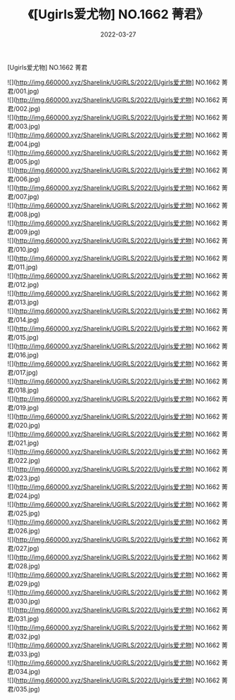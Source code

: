 ﻿---
layout: post
title:  《[Ugirls爱尤物] NO.1662 菁君》
date:   2022-03-27
img: http://img.660000.xyz/Sharelink/UGIRLS/2022/[Ugirls爱尤物] NO.1662 菁君/000.jpg
categories: [美女, 清纯, 唯美]
---

[Ugirls爱尤物] NO.1662 菁君

 ![](http://img.660000.xyz/Sharelink/UGIRLS/2022/[Ugirls爱尤物] NO.1662 菁君/001.jpg) <br>![](http://img.660000.xyz/Sharelink/UGIRLS/2022/[Ugirls爱尤物] NO.1662 菁君/002.jpg) <br>![](http://img.660000.xyz/Sharelink/UGIRLS/2022/[Ugirls爱尤物] NO.1662 菁君/003.jpg) <br>![](http://img.660000.xyz/Sharelink/UGIRLS/2022/[Ugirls爱尤物] NO.1662 菁君/004.jpg) <br>![](http://img.660000.xyz/Sharelink/UGIRLS/2022/[Ugirls爱尤物] NO.1662 菁君/005.jpg) <br>![](http://img.660000.xyz/Sharelink/UGIRLS/2022/[Ugirls爱尤物] NO.1662 菁君/006.jpg) <br>![](http://img.660000.xyz/Sharelink/UGIRLS/2022/[Ugirls爱尤物] NO.1662 菁君/007.jpg) <br>![](http://img.660000.xyz/Sharelink/UGIRLS/2022/[Ugirls爱尤物] NO.1662 菁君/008.jpg) <br>![](http://img.660000.xyz/Sharelink/UGIRLS/2022/[Ugirls爱尤物] NO.1662 菁君/009.jpg) <br>![](http://img.660000.xyz/Sharelink/UGIRLS/2022/[Ugirls爱尤物] NO.1662 菁君/010.jpg) <br>![](http://img.660000.xyz/Sharelink/UGIRLS/2022/[Ugirls爱尤物] NO.1662 菁君/011.jpg) <br>![](http://img.660000.xyz/Sharelink/UGIRLS/2022/[Ugirls爱尤物] NO.1662 菁君/012.jpg) <br>![](http://img.660000.xyz/Sharelink/UGIRLS/2022/[Ugirls爱尤物] NO.1662 菁君/013.jpg) <br>![](http://img.660000.xyz/Sharelink/UGIRLS/2022/[Ugirls爱尤物] NO.1662 菁君/014.jpg) <br>![](http://img.660000.xyz/Sharelink/UGIRLS/2022/[Ugirls爱尤物] NO.1662 菁君/015.jpg) <br>![](http://img.660000.xyz/Sharelink/UGIRLS/2022/[Ugirls爱尤物] NO.1662 菁君/016.jpg) <br>![](http://img.660000.xyz/Sharelink/UGIRLS/2022/[Ugirls爱尤物] NO.1662 菁君/017.jpg) <br>![](http://img.660000.xyz/Sharelink/UGIRLS/2022/[Ugirls爱尤物] NO.1662 菁君/018.jpg) <br>![](http://img.660000.xyz/Sharelink/UGIRLS/2022/[Ugirls爱尤物] NO.1662 菁君/019.jpg) <br>![](http://img.660000.xyz/Sharelink/UGIRLS/2022/[Ugirls爱尤物] NO.1662 菁君/020.jpg) <br>![](http://img.660000.xyz/Sharelink/UGIRLS/2022/[Ugirls爱尤物] NO.1662 菁君/021.jpg) <br>![](http://img.660000.xyz/Sharelink/UGIRLS/2022/[Ugirls爱尤物] NO.1662 菁君/022.jpg) <br>![](http://img.660000.xyz/Sharelink/UGIRLS/2022/[Ugirls爱尤物] NO.1662 菁君/023.jpg) <br>![](http://img.660000.xyz/Sharelink/UGIRLS/2022/[Ugirls爱尤物] NO.1662 菁君/024.jpg) <br>![](http://img.660000.xyz/Sharelink/UGIRLS/2022/[Ugirls爱尤物] NO.1662 菁君/025.jpg) <br>![](http://img.660000.xyz/Sharelink/UGIRLS/2022/[Ugirls爱尤物] NO.1662 菁君/026.jpg) <br>![](http://img.660000.xyz/Sharelink/UGIRLS/2022/[Ugirls爱尤物] NO.1662 菁君/027.jpg) <br>![](http://img.660000.xyz/Sharelink/UGIRLS/2022/[Ugirls爱尤物] NO.1662 菁君/028.jpg) <br>![](http://img.660000.xyz/Sharelink/UGIRLS/2022/[Ugirls爱尤物] NO.1662 菁君/029.jpg) <br>![](http://img.660000.xyz/Sharelink/UGIRLS/2022/[Ugirls爱尤物] NO.1662 菁君/030.jpg) <br>![](http://img.660000.xyz/Sharelink/UGIRLS/2022/[Ugirls爱尤物] NO.1662 菁君/031.jpg) <br>![](http://img.660000.xyz/Sharelink/UGIRLS/2022/[Ugirls爱尤物] NO.1662 菁君/032.jpg) <br>![](http://img.660000.xyz/Sharelink/UGIRLS/2022/[Ugirls爱尤物] NO.1662 菁君/033.jpg) <br>![](http://img.660000.xyz/Sharelink/UGIRLS/2022/[Ugirls爱尤物] NO.1662 菁君/034.jpg) <br>![](http://img.660000.xyz/Sharelink/UGIRLS/2022/[Ugirls爱尤物] NO.1662 菁君/035.jpg) <br>